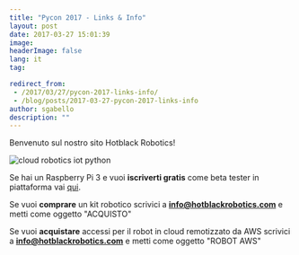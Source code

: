 ```yaml
---
title: "Pycon 2017 - Links & Info"
layout: post
date: 2017-03-27 15:01:39
image:
headerImage: false
lang: it
tag:

redirect_from: 
 - /2017/03/27/pycon-2017-links-info/
 - /blog/posts/2017-03-27-pycon-2017-links-info
author: sgabello
description: ""
---
```


Benvenuto sul nostro sito Hotblack Robotics!

![cloud robotics iot python](http://hotblackrobotics.github.io/static/img/mainsite/workshop/InternetDeiRobot.svg)

Se hai un Raspberry Pi 3 e vuoi **iscriverti gratis** come beta tester in piattaforma vai [qui](http://cloud.hotblackrobotics.com/register).

Se vuoi **comprare** un kit robotico scrivici a **info@hotblackrobotics.com** e metti come oggetto "ACQUISTO"

Se vuoi **acquistare** accessi per il robot in cloud remotizzato da AWS scrivici a **info@hotblackrobotics.com** e metti come oggetto "ROBOT AWS"
